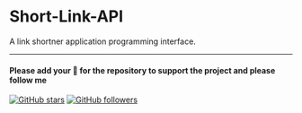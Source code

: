 # Short-Link-API

A link shortner application programming interface.

---

#### Please add your 🌟 for the repository to support the project and please follow me

[![GitHub stars](https://img.shields.io/github/stars/FayasNoushad/Short-Link-API.svg?style=social&label=Star)](https://github.com/FayasNoushad/Short-Link-API/stargazers) [![GitHub followers](https://img.shields.io/github/followers/FayasNoushad.svg?style=social&label=Follow)](https://github.com/FayasNoushad?tab=followers)
